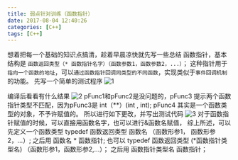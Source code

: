 ```yaml
---
title: 弱点针对训练（函数指针）
date: 2017-08-04 12:40:26
categories: [C++]
tags: [C++]
---
```

想着把每一个基础的知识点搞清，趁着早晨凉快就先写一些总结
函数指针，基本结构是 `函数返回类型（* 函数指针名字）（函数参数1，函数参数2，...）`；
这种指针用于`指向一个函数的地址`，可以`通过函数指针回调同类型的不同函数`，实现类似于`事件回调机制`的功能。
先写一个简单的测试程序
![1](1.png)
<!--more-->
编译后看看有什么结果
![2](2.png)
pFunc1和pFunc2是没问题的，pFunc3 提示两个函数指针类型不匹配，因为pFunc3是 int（**）(int , int);
pFunc4 其实是一个函数类型的对象，不予许赋值的。
所以进行如下更改，并写出测试代码
![3](3.png)
对于函数指针赋值的时候，可以直接用函数名字，也可以进行&函数名赋值，
综上所述，可以先定义一个函数类型
typedef 函数返回类型 函数名 （函数形参1， 函数形参2，...）;
之后用 函数名 * 函数指针;
也可以 typedef 函数返回类型 (*函数指针类型名) （函数形参1，函数形参2,...）；
之后用 函数指针类型名   函数指针；

 
